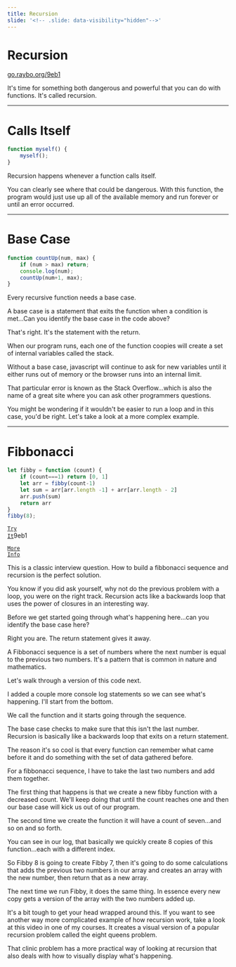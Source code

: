 ```yaml
---
title: Recursion
slide: '<!-- .slide: data-visibility="hidden"-->'
---
```


<!-- .slide: data-state="layout-title" class="bg-dark"-->

# Recursion

<div class="slide-link"><a href="https://go.raybo.org/9eb1"><i class="fab fa-slideshare"></i> go.raybo.org/9eb1</a></div>

> >

It's time for something both dangerous and powerful that you can do with functions. It's called recursion.

---
# Calls Itself

```js
function myself() {
    myself();
}
```

> >

Recursion happens whenever a function calls itself.

You can clearly see where that could be dangerous. With this function, the program would just use up all of the available memory and run forever or until an error occurred.

---

# Base Case

```js [1-5|2]
function countUp(num, max) {
    if (num > max) return;
    console.log(num);
    countUp(num+1, max);
}
```

> >

Every recursive function needs a base case.

A base case is a statement that exits the function when a condition is met...Can you identify the base case in the code above?

That's right. It's the statement with the return.

When our program runs, each one of the function coopies will create a set of internal variables called the stack. 

Without a base case, javascript will continue to ask for new variables until it either runs out of memory or the browser runs into an internal limit.

That particular error is known as the Stack Overflow...which is also the name of a great site where you can ask other programmers questions.

You might be wondering if it wouldn't be easier to run a loop and in this case, you'd be right. Let's take a look at a more complex example.

---

# Fibbonacci

```js [1-9|2]
let fibby = function (count) {
    if (count===1) return [0, 1]
    let arr = fibby(count-1)
    let sum = arr[arr.length -1] + arr[arr.length - 2]
    arr.push(sum)
    return arr
}
fibby(8);
```

<a href="https://github.dev/LinkedInLearning/javascript-functions-2502735/tree/02_05b" target="_blank"><code class="code-royal">Try It</code></a>9eb1

<a href="https://www.linkedin.com/learning/code-clinic-javascript-2/intro-eight-queens?autoplay=true&resume=false&u=104" target="_blank"><code class="code-primary">More Info</code></a>


> >

This is a classic interview question. How to build a fibbonacci sequence and recursion is the perfect solution.

You know if you did ask yourself, why not do the previous problem with a loop, you were on the right track. Recursion acts like a backwards loop that uses the power of closures in an interesting way.

Before we get started going through what's happening here...can you identify the base case here?

Right you are. The return statement gives it away.

A Fibbonacci sequence is a set of numbers where the next number is equal to the previous two numbers. It's a pattern that is common in nature and mathematics.

Let's walk through a version of this code next.

I added a couple more console log statements so we can see what's happening. I'll start from the bottom.

We call the function and it starts going through the sequence.

The base case checks to make sure that this isn't the last number. Recursion is basically like a backwards loop that exits on a return statement.

The reason it's so cool is that every function can remember what came before it and do something with the set of data gathered before.

For a fibbonacci sequence, I have to take the last two numbers and add them together.

The first thing that happens is that we create a new fibby function with a decreased count. We'll keep doing that until the count reaches one and then our base case will kick us out of our program.

The second time we create the function it will have a count of seven...and so on and so forth.

You can see in our log, that basically we quickly create 8 copies of this function...each with a different index.

So Fibby 8 is going to create Fibby 7, then it's going to do some calculations that adds the previous two numbers in our array and creates an array with the new number, then return that as a new array.

The next time we run Fibby, it does the same thing. In essence every new copy gets a version of the array with the two numbers added up.

It's a bit tough to get your head wrapped around this. If you want to see another way more complicated example of how recursion work, take a look at this video in one of my courses. It creates a visual version of a popular recursion problem called the eight queens problem. 

That clinic problem has a more practical way of looking at recursion that also deals with how to visually display what's happening.